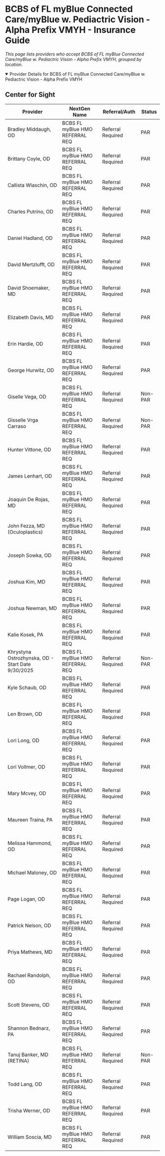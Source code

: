 # BCBS of FL myBlue Connected Care/myBlue w. Pediactric Vision - Alpha Prefix VMYH - Insurance Guide

*This page lists providers who accept BCBS of FL myBlue Connected Care/myBlue w. Pediactric Vision - Alpha Prefix VMYH, grouped by location.*

<details open><summary>Provider Details for BCBS of FL myBlue Connected Care/myBlue w. Pediactric Vision - Alpha Prefix VMYH</summary>

## Center for Sight

| Provider | NextGen Name | Referral/Auth | Status |
|----------|-------------|--------------|--------|
| Bradley Middaugh, OD | BCBS FL myBlue HMO REFERRAL REQ | Referral Required | PAR |
| Brittany Coyle, OD | BCBS FL myBlue HMO REFERRAL REQ | Referral Required | PAR |
| Callista Wlaschin, OD | BCBS FL myBlue HMO REFERRAL REQ | Referral Required | PAR |
| Charles Putrino, OD | BCBS FL myBlue HMO REFERRAL REQ | Referral Required | PAR |
| Daniel Hadland, OD | BCBS FL myBlue HMO REFERRAL REQ | Referral Required | PAR |
| David Mertzlufft, OD | BCBS FL myBlue HMO REFERRAL REQ | Referral Required | PAR |
| David Shoemaker, MD | BCBS FL myBlue HMO REFERRAL REQ | Referral Required | PAR |
| Elizabeth Davis, MD | BCBS FL myBlue HMO REFERRAL REQ | Referral Required | PAR |
| Erin Hardie, OD | BCBS FL myBlue HMO REFERRAL REQ | Referral Required | PAR |
| George Hurwitz, OD | BCBS FL myBlue HMO REFERRAL REQ | Referral Required | PAR |
| Giselle Vega, OD | BCBS FL myBlue HMO REFERRAL REQ | Referral Required | Non-PAR |
| Gisselle Vrga Carraso | BCBS FL myBlue HMO REFERRAL REQ | Referral Required | Non-PAR |
| Hunter Vittone, OD | BCBS FL myBlue HMO REFERRAL REQ | Referral Required | PAR |
| James Lenhart, OD | BCBS FL myBlue HMO REFERRAL REQ | Referral Required | PAR |
| Joaquin De Rojas, MD | BCBS FL myBlue HMO REFERRAL REQ | Referral Required | PAR |
| John Fezza, MD (Oculoplastics) | BCBS FL myBlue HMO REFERRAL REQ | Referral Required | PAR |
| Joseph Sowka, OD | BCBS FL myBlue HMO REFERRAL REQ | Referral Required | PAR |
| Joshua Kim, MD | BCBS FL myBlue HMO REFERRAL REQ | Referral Required | PAR |
| Joshua Newman, MD | BCBS FL myBlue HMO REFERRAL REQ | Referral Required | PAR |
| Kalie Kosek, PA | BCBS FL myBlue HMO REFERRAL REQ | Referral Required | PAR |
| Khrystyna Ostrozhynska, OD - Start Date 9/30/2025 | BCBS FL myBlue HMO REFERRAL REQ | Referral Required | Non-PAR |
| Kyle Schaub, OD | BCBS FL myBlue HMO REFERRAL REQ | Referral Required | PAR |
| Len Brown, OD | BCBS FL myBlue HMO REFERRAL REQ | Referral Required | PAR |
| Lori Long, OD | BCBS FL myBlue HMO REFERRAL REQ | Referral Required | PAR |
| Lori Vollmer, OD | BCBS FL myBlue HMO REFERRAL REQ | Referral Required | PAR |
| Mary Mcvey, OD | BCBS FL myBlue HMO REFERRAL REQ | Referral Required | PAR |
| Maureen Traina, PA | BCBS FL myBlue HMO REFERRAL REQ | Referral Required | PAR |
| Melissa Hammond, OD | BCBS FL myBlue HMO REFERRAL REQ | Referral Required | PAR |
| Michael Maloney, OD | BCBS FL myBlue HMO REFERRAL REQ | Referral Required | PAR |
| Page Logan, OD | BCBS FL myBlue HMO REFERRAL REQ | Referral Required | PAR |
| Patrick Nelson, OD | BCBS FL myBlue HMO REFERRAL REQ | Referral Required | PAR |
| Priya Mathews, MD | BCBS FL myBlue HMO REFERRAL REQ | Referral Required | PAR |
| Rachael Randolph, OD | BCBS FL myBlue HMO REFERRAL REQ | Referral Required | PAR |
| Scott Stevens, OD | BCBS FL myBlue HMO REFERRAL REQ | Referral Required | PAR |
| Shannon Bednarz, PA | BCBS FL myBlue HMO REFERRAL REQ | Referral Required | PAR |
| Tanuj Banker, MD (RETINA) | BCBS FL myBlue HMO REFERRAL REQ | Referral Required | Non-PAR |
| Todd Lang, OD | BCBS FL myBlue HMO REFERRAL REQ | Referral Required | PAR |
| Trisha Werner, OD | BCBS FL myBlue HMO REFERRAL REQ | Referral Required | PAR |
| William Soscia, MD | BCBS FL myBlue HMO REFERRAL REQ | Referral Required | PAR |

</details>

